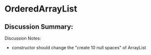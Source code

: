 # OrderedArrayList

Discussion Summary:
- 

Discussion Notes:
- constructor should change the "create 10 null spaces" of ArrayList
